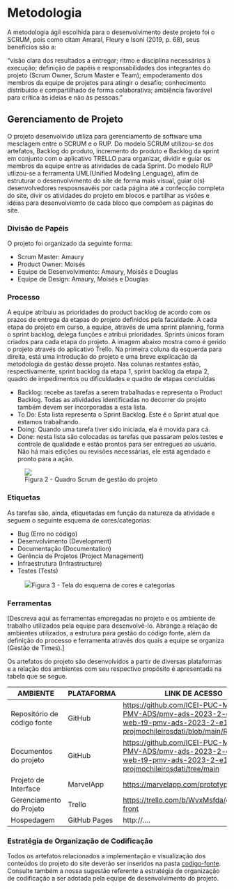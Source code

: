 
# Metodologia

A metodologia ágil escolhida para o desenvolvimento deste projeto foi o SCRUM, pois como citam Amaral, Fleury e Isoni (2019, p. 68), seus benefícios são a:

“visão clara dos resultados a entregar; ritmo e disciplina necessários à execução; definição de papéis e responsabilidades dos integrantes do projeto (Scrum Owner, Scrum Master e Team); empoderamento dos membros da equipe de projetos para atingir o desafio; conhecimento distribuído e compartilhado de forma colaborativa; ambiência favorável para crítica às ideias e não às pessoas.”


## Gerenciamento de Projeto
O projeto desenvolvido utiliza para gerenciamento de software uma mesclagem entre o SCRUM e o RUP.
Do modelo SCRUM utilizou-se dos artefatos, Backlog do produto, incremento do produto e Backlog da sprint em conjunto com o aplicativo TRELLO para organizar, dividir e guiar os membros da equipe entre as atividades de cada Sprint.
Do modelo RUP utlizou-se a ferramenta UML(Unified Modeling Lenguage), afim de estruturar o desenvolvimento do site de forma mais visual, guiar o(s) desenvolvedores resposnsavéis por cada página até a confecção completa do site, divir os atividades do projeto em blocos e partilhar as visões e idéias para desenvolviemto de cada bloco que compõem as páginas do site.

### Divisão de Papéis

O projeto foi organizado da seguinte forma:
- Scrum Master: Amaury
- Product Owner: Moisés
- Equipe de Desenvolvimento: Amaury, Moisés e Douglas
- Equipe de Design: Amaury, Moisés e Douglas



### Processo

A equipe atribuiu as prioridades do product backlog de acordo com os prazos de entrega da etapas do projeto definidos pela faculdade. A cada etapa do projeto em curso, a equipe, através de uma sprint planning, forma o sprint backlog, delega funções e atribui prioridades. Sprints únicos foram criados para cada etapa do projeto. A imagem abaixo mostra como é gerido o projeto através do aplicativo Trello. Na primeira coluna da esquerda para direita, está uma introdução do projeto e uma breve explicação da metodologia de gestão desse projeto. Nas colunas restantes estão, respectivamente, sprint backlog da etapa 1, sprint backlog da etapa 2, quadro de impedimentos ou dificuldades e quadro de etapas concluídas
- Backlog: recebe as tarefas a serem trabalhadas e representa o Product Backlog. Todas as atividades identificadas no decorrer do projeto também devem ser incorporadas a esta lista. 
- To Do: Esta lista representa o Sprint Backlog. Este é o Sprint atual que estamos trabalhando. 
- Doing: Quando uma tarefa tiver sido iniciada, ela é movida para cá. 
- Done: nesta lista são colocadas as tarefas que passaram pelos testes e controle de qualidade e estão prontos para ser entregues ao usuário. Não há mais edições ou revisões necessárias, ele está agendado e pronto para a ação.

 <figure>
     <img src="https://github.com/ICEI-PUC-Minas-PMV-ADS/pmv-ads-2023-2-e1-proj-web-t9-pmv-ads-2023-2-e1-projmochileirosdati/blob/main/documentos/img/trelloatualizado.png?raw=true">
     <figcaption> Figura 2 - Quadro Scrum de gestão do projeto</figcaption>
</figure>



### Etiquetas
<p>As tarefas são, ainda, etiquetadas em função da natureza da atividade e seguem o seguinte esquema de cores/categorias:</p>

<ul>
  <li>Bug (Erro no código)</li>
  <li>Desenvolvimento (Development)</li>
  <li>Documentação (Documentation)</li>
  <li>Gerência de Projetos (Project Management)</li>
  <li>Infraestrutura (Infrastructure)</li>
  <li>Testes (Tests)</li>
</ul>

<figure> 
  <img src="https://user-images.githubusercontent.com/100447878/164068979-9eed46e1-9b44-461e-ab88-c2388e6767a1.png"
    <figcaption>Figura 3 - Tela do esquema de cores e categorias</figcaption>
</figure> 
  
### Ferramentas

[Descreva aqui as ferramentas empregadas no projeto e os ambiente de trabalho utilizados pela  equipe para desenvolvê-lo. Abrange a relação de ambientes utilizados, a estrutura para gestão do código fonte, além da definição do processo e ferramenta através dos quais a equipe se organiza (Gestão de Times).]

Os artefatos do projeto são desenvolvidos a partir de diversas plataformas e a relação dos ambientes com seu respectivo propósito é apresentada na tabela que se segue.

| AMBIENTE                            | PLATAFORMA                         | LINK DE ACESSO                         |
|-------------------------------------|------------------------------------|----------------------------------------|
| Repositório de código fonte         | GitHub                             | https://github.com/ICEI-PUC-Minas-PMV-ADS/pmv-ads-2023-2-e1-proj-web-t9-pmv-ads-2023-2-e1-projmochileirosdati/blob/main/README.md|
| Documentos do projeto               | GitHub                             |https://github.com/ICEI-PUC-Minas-PMV-ADS/pmv-ads-2023-2-e1-proj-web-t9-pmv-ads-2023-2-e1-projmochileirosdati/tree/main|
| Projeto de Interface                | MarvelApp                          |https://marvelapp.com/prototype/6dhf14h|
| Gerenciamento do Projeto            | Trello                             |https://trello.com/b/WvxMsfda/gp-web-front|
| Hospedagem                          | GitHub Pages                       | http://....                            |


### Estratégia de Organização de Codificação 

Todos os artefatos relacionados a implementação e visualização dos conteúdos do projeto do site deverão ser inseridos na pasta [codigo-fonte](http://https://github.com/ICEI-PUC-Minas-PMV-ADS/WebApplicationProject-Template-v2/tree/main/codigo-fonte). Consulte também a nossa sugestão referente a estratégia de organização de codificação a ser adotada pela equipe de desenvolvimento do projeto.
